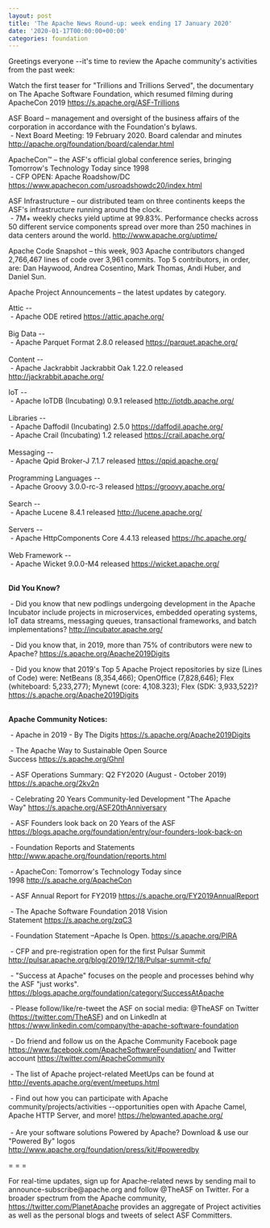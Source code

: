 ```yaml
---
layout: post
title: 'The Apache News Round-up: week ending 17 January 2020'
date: '2020-01-17T00:00:00+00:00'
categories: foundation
---
```

<p class="entryContent">Greetings everyone --it's time to review the Apache community's activities from the past week:</p> 
  <p>Watch the first teaser for &quot;Trillions and Trillions Served&quot;, the documentary on The Apache Software Foundation, which resumed filming during ApacheCon 2019 <a href="https://s.apache.org/ASF-Trillions">https://s.apache.org/ASF-Trillions</a> </p> 
  <p>ASF Board – management and oversight of the business affairs of the corporation in accordance with the Foundation's bylaws.<br />&nbsp;- Next Board Meeting: 19 February 2020. Board calendar and minutes <a href="http://apache.org/foundation/board/calendar.html">http://apache.org/foundation/board/calendar.html</a></p> 
  <p>ApacheCon™ – the ASF's official global conference series, bringing Tomorrow's Technology Today since 1998<br />&nbsp;- CFP OPEN: Apache Roadshow/DC <a href="https://www.apachecon.com/usroadshowdc20/index.html">https://www.apachecon.com/usroadshowdc20/index.html</a></p> 
  <p>ASF Infrastructure – our distributed team on three continents keeps the ASF's infrastructure running around the clock.<br />&nbsp;-
 7M+ weekly checks yield uptime at 99.83%. Performance checks across 50 
different service components spread over more than 250 machines in data 
centers around the world.&nbsp;<a href="http://www.apache.org/uptime/">http://www.apache.org/uptime/</a></p> 
  <p>Apache Code Snapshot – this week, 903 Apache contributors changed 2,766,467 lines of code over 3,961 commits. Top 5 contributors, in order, are: Dan Haywood, Andrea Cosentino, Mark Thomas, Andi Huber, and Daniel Sun.&nbsp; &nbsp; <br /></p> 
  <p>Apache Project Announcements&nbsp;– the latest updates by category.</p> 
  <p><span class="il">Attic</span> --<br />&nbsp;- Apache ODE retired <a href="https://attic.apache.org">https://attic.apache.org/</a> <br /><br />Big Data --<br />&nbsp;- Apache Parquet Format 2.8.0 released <a href="https://parquet.apache.org">https://parquet.apache.org/</a> <br /><br />Content --<br />&nbsp;- Apache Jackrabbit Jackrabbit Oak 1.22.0 released <a href="http://jackrabbit.apache.org">http://jackrabbit.apache.org/</a> <br /></p> 
  <p>IoT --<br />&nbsp;- Apache IoTDB (Incubating) 0.9.1 released <a href="http://iotdb.apache.org">http://iotdb.apache.org/</a> <br /> <br />Libraries --<br />&nbsp;- Apache Daffodil (Incubating) 2.5.0 <a href="https://daffodil.apache.org">https://daffodil.apache.org/</a><br />&nbsp;- Apache Crail (Incubating) 1.2 released
<a href="https://crail.apache.org/">https://crail.apache.org/</a> <br /><br />Messaging --<br />&nbsp;- Apache Qpid Broker-J 7.1.7 released <a href="https://qpid.apache.org">https://qpid.apache.org/</a> <br /><br />
Programming Languages --<br />&nbsp;- Apache Groovy 3.0.0-rc-3 released <a href="https://groovy.apache.org">https://groovy.apache.org/</a> <br /><br />Search --<br />&nbsp;- Apache Lucene 8.4.1 released <a href="http://lucene.apache.org">http://lucene.apache.org/</a> <br /><br />
Servers --<br />&nbsp;- Apache HttpComponents Core 4.4.13 released <a href="https://hc.apache.org">https://hc.apache.org/</a> <br /> <br />Web Framework --<br />&nbsp;- Apache Wicket 9.0.0-M4 released <a href="https://wicket.apache.org">https://wicket.apache.org/</a> <br /><br /></p> 
  <p><strong>Did You Know?</strong></p> 
  <p>&nbsp;- Did you know that new podlings undergoing development in the Apache Incubator include projects in microservices, embedded operating systems, IoT data streams, messaging queues, transactional frameworks, and batch implementations?&nbsp;<a href="http://incubator.apache.org/">http://incubator.apache.org/</a></p> 
  <p>&nbsp;- <span class="css-901oao css-16my406 r-1qd0xha r-ad9z0x r-bcqeeo r-qvutc0">Did you know that, in 2019, more than 75% of contributors were new to Apache? <a href="https://s.apache.org/Apache2019Digits">https://s.apache.org/Apache2019Digits</a> </span><a title="https://s.apache.org/Apache2019Digits" href="https://t.co/x4Ovbaj1sA?amp=1" target="_blank" dir="ltr" role="link" data-focusable="true" class="css-4rbku5 css-18t94o4 css-901oao css-16my406 r-1n1174f r-1loqt21 r-1qd0xha r-ad9z0x r-bcqeeo r-qvutc0" rel=" noopener noreferrer"><span aria-hidden="true" class="css-901oao css-16my406 r-1qd0xha r-hiw28u r-ad9z0x r-bcqeeo r-qvutc0"></span></a><span class="r-18u37iz"></span></p> 
  <p>&nbsp;- Did you know that 2019's Top 5 Apache Project repositories by size (Lines of Code) were: <span class="css-901oao css-16my406 r-1qd0xha r-ad9z0x r-bcqeeo r-qvutc0"><span class="css-901oao css-16my406 r-1qd0xha r-ad9z0x r-bcqeeo r-qvutc0">NetBeans </span></span>(8,354,466); <span class="css-901oao css-16my406 r-1qd0xha r-ad9z0x r-bcqeeo r-qvutc0"><span class="css-901oao css-16my406 r-1qd0xha r-ad9z0x r-bcqeeo r-qvutc0">OpenOffice </span></span><span class="css-901oao css-16my406 r-18u37iz r-1q142lx r-1qd0xha r-1b6yd1w r-ad9z0x r-bcqeeo r-qvutc0"></span>(7,828,646); Flex (whiteboard: 5,233,277); <span class="css-901oao css-16my406 r-1qd0xha r-ad9z0x r-bcqeeo r-qvutc0"><span class="css-901oao css-16my406 r-1qd0xha r-ad9z0x r-bcqeeo r-qvutc0">Mynewt</span></span><span class="css-901oao css-16my406 r-18u37iz r-1q142lx r-1qd0xha r-1b6yd1w r-ad9z0x r-bcqeeo r-qvutc0"> </span>(core: 4,108.323); Flex (SDK: 3,933,522)? <a href="https://s.apache.org/Apache2019Digits">https://s.apache.org/Apache2019Digits</a><br /><br /></p> 
  <p><strong>Apache Community Notices:</strong></p> 
  <p>&nbsp;- Apache in 2019 - By The Digits&nbsp;<a href="https://s.apache.org/Apache2019Digits">https://s.apache.org/Apache2019Digits</a> </p> 
  <p>&nbsp;- The Apache Way to Sustainable Open Source Success&nbsp;<a href="https://s.apache.org/GhnI">https://s.apache.org/GhnI</a></p> 
  <p>&nbsp;- ASF Operations Summary: Q2 FY2020 (August - October 2019) <a href="https://s.apache.org/2kv2n">https://s.apache.org/2kv2n</a></p> 
  <p>&nbsp;- Celebrating 20 Years Community-led Development &quot;The Apache Way&quot;&nbsp;<a href="https://s.apache.org/ASF20thAnniversary">https://s.apache.org/ASF20thAnniversary</a></p> 
  <p>&nbsp;- ASF Founders look back on 20 Years of the ASF <a href="https://blogs.apache.org/foundation/entry/our-founders-look-back-on">https://blogs.apache.org/foundation/entry/our-founders-look-back-on</a></p> 
  <p>&nbsp;- Foundation Reports and Statements <a href="http://www.apache.org/foundation/reports.html">http://www.apache.org/foundation/reports.html</a></p> 
  <p>&nbsp;- ApacheCon: Tomorrow's Technology Today since 1998&nbsp;<a href="http://s.apache.org/ApacheCon">http://s.apache.org/ApacheCon</a></p> 
  <p>&nbsp;- ASF Annual Report for FY2019&nbsp;<a href="https://s.apache.org/FY2019AnnualReport">https://s.apache.org/FY2019AnnualReport</a></p> 
  <p>&nbsp;- The Apache Software Foundation 2018 Vision Statement&nbsp;<a href="https://s.apache.org/zqC3">https://s.apache.org/zqC3</a></p> 
  <p>&nbsp;- Foundation Statement –Apache Is Open.&nbsp;<a href="https://s.apache.org/PIRA">https://s.apache.org/PIRA</a></p> 
  <p>&nbsp;- CFP and pre-registration open for the first Pulsar Summit <a href="http://pulsar.apache.org/blog/2019/12/18/Pulsar-summit-cfp/">http://pulsar.apache.org/blog/2019/12/18/Pulsar-summit-cfp/</a> </p> 
  <div> 
    <p>&nbsp;- &quot;Success at Apache&quot; focuses on the people and processes behind why the ASF &quot;just works&quot;. <a href="https://blogs.apache.org/foundation/category/SuccessAtApache">https://blogs.apache.org/foundation/category/SuccessAtApache</a></p> 
  </div> 
  <div> 
    <p>&nbsp;- Please follow/like/re-tweet the ASF on social media: @TheASF on Twitter (<a href="https://twitter.com/TheASF">https://twitter.com/TheASF</a>) and on LinkedIn at <a href="https://www.linkedin.com/company/the-apache-software-foundation">https://www.linkedin.com/company/the-apache-software-foundation</a></p> 
    <p>&nbsp;- Do friend and follow us on the Apache Community Facebook page <a href="https://www.facebook.com/ApacheSoftwareFoundation/">https://www.facebook.com/ApacheSoftwareFoundation/</a> and Twitter account <a href="https://twitter.com/ApacheCommunity">https://twitter.com/ApacheCommunity</a></p> 
  </div> 
  <div> 
    <p>&nbsp;- The list of Apache project-related MeetUps can be found at <a href="http://events.apache.org/event/meetups.html">http://events.apache.org/event/meetups.html</a></p> 
  </div><span class="LrzXr"></span><span class="LrzXr"></span> 
  <div>&nbsp;- Find out how you can participate with Apache 
community/projects/activities --opportunities open with Apache Camel, 
Apache HTTP Server, and more! <a href="https://helpwanted.apache.org/">https://helpwanted.apache.org/</a></div> 
  <div><br />&nbsp;- Are your software solutions Powered by Apache? Download &amp; use our &quot;Powered By&quot; logos <a href="http://www.apache.org/foundation/press/kit/#poweredby">http://www.apache.org/foundation/press/kit/#poweredby</a></div> 
  <div> 
    <p>= = =</p> 
    <p>For real-time updates, sign up for Apache-related news by sending
 mail to announce-subscribe@apache.org and follow @TheASF on Twitter. 
For a broader spectrum from the Apache community, <a href="https://twitter.com/PlanetApache">https://twitter.com/PlanetApache</a> provides an aggregate of Project activities as well as the personal blogs and tweets of select ASF Committers.</p> 
  </div>
